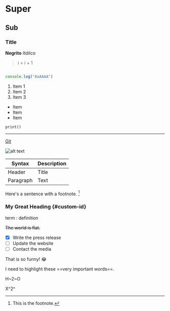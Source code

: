 # Super
## Sub
### Title

**Negrito**
*Itálico*

> i = i + 1

```javascript

console.log("AaAAAA")

```

1. Item 1
2. Item 2
3. Item 3

- Item 
- Item
- Item

`print()`

---

[Git](www.github.com)

![alt text](image.jpg)

| Syntax | Description |
| ----------- | ----------- |
| Header | Title |
| Paragraph | Text |

Here's a sentence with a footnote. [^1]

[^1]: This is the footnote.

### My Great Heading {#custom-id}

term
: definition

~~The world is flat.~~

- [x] Write the press release
- [ ] Update the website
- [ ] Contact the media

That is so funny! :joy:

I need to highlight these ==very important words==.

H~2~O

X^2^

